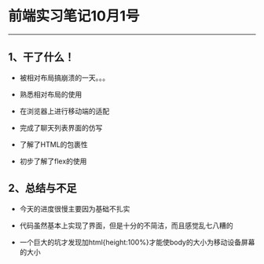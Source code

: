 # 前端实习笔记10月1号
---

## 1、干了什么！


* 被相对布局搞崩溃的一天。。。    


* 熟悉相对布局的使用        


* 在浏览器上进行移动端的适配    


* 完成了聊天列表界面的仿写        


* 了解了HTML的包裹性  


* 初步了解了flex的使用






## 2、总结与不足

* 今天的进度很慢主要因为基础不扎实

* 代码虽然基本上实现了界面，但是十分的不简洁，而且感觉乱七八糟的

* 一个巨大的坑才发现加html{height:100%}才能使body的大小为移动设备屏幕的大小

